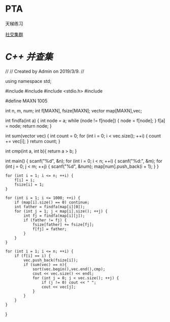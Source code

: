 # PTA
天梯练习

[社交集群](https://pintia.cn/problem-sets/994805046380707840/problems/994805053141925888)

# _C++ 并查集_

//
// Created by Admin on 2019/3/9.
//

using namespace std;

#include <iostream>
#include <vector>
#include <stdio.h>
#include <algorithm>

#define MAXN 1005

int n, m, num;
int f[MAXN], fsize[MAXN];
vector<int> map[MAXN],vec;

int findfa(int a) {
    int node = a;
    while (node != f[node]) {
        node = f[node];
    }
    f[a] = node;
    return node;
}

int sum(vector<int> vec) {
    int count = 0;
    for (int i = 0; i < vec.size(); ++i) {
        count += vec[i];
    }
    return count;
}

int cmp(int a, int b){
    return a > b;
}

int main() {
    scanf("%d", &n);
    for (int i = 0; i < n; ++i) {
        scanf("%d:", &m);
        for (int j = 0; j < m; ++j) {
            scanf("%d", &num);
            map[num].push_back(i + 1);
        }
    }

    for (int i = 1; i <= n; ++i) {
        f[i] = i;
        fsize[i] = 1;
    }

    for (int i = 1; i <= 1000; ++i) {
        if (map[i].size() == 0) continue;
        int father = findfa(map[i][0]);
        for (int j = 1; j < map[i].size(); ++j) {
            int fj = findfa(map[i][j]);
            if (father != fj) {
                fsize[father] += fsize[fj];
                f[fj] = father;
            }
        }
    }

    for (int i = 1; i <= n; ++i) {
        if (f[i] == i) {
            vec.push_back(fsize[i]);
            if (sum(vec) == n){
                sort(vec.begin(),vec.end(),cmp);
                cout << vec.size() << endl;
                for (int j = 0; j < vec.size(); ++j) {
                    if (j != 0) cout << " ";
                    cout << vec[j];
                }
            }
        }
    }
}

